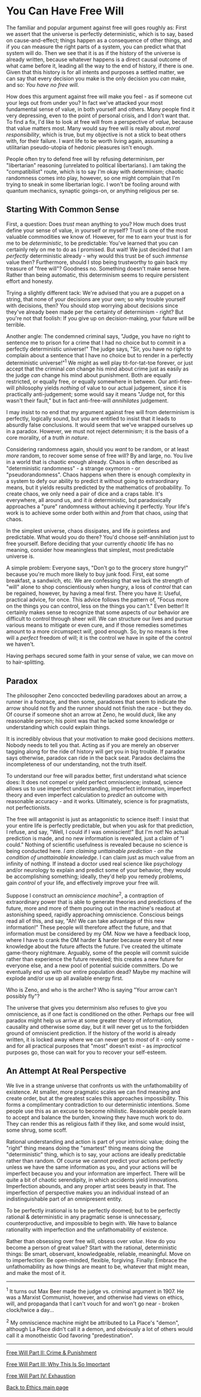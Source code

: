 # You Can Have Free Will

The familiar and popular argument against free will goes roughly as: First we assert that the universe is perfectly deterministic, which is to say, based on cause-and-effect; things happen as a consequence of other things, and if you can measure the right parts of a system, you can predict what that system will do. Then we see that it is as if the history of the universe is already written, because whatever happens is a direct causal outcome of what came before it, leading all the way to the end of history, if there is one. Given that this history is for all intents and purposes a settled matter, we can say that every decision you make is the only decision you *can* make, and so: *You have no free will*.

How does this argument against free will make you feel - as if someone cut your legs out from under you? In fact we've attacked your most fundamental sense of value, in both yourself and others. Many people find it very depressing, even to the point of personal crisis, and I don't want that. To find a fix, I'd like to look at free will from a perspective of *value*, because  that value matters most. Many would say free will is really about *moral responsibility*, which is true, but my objective is not a stick to beat others with, for their failure. I want life to be worth living again, assuming a utilitarian pseudo-utopia of hedonic pleasures isn't enough.

People often try to defend free will by refusing determinism, per "libertarian" reasoning (unrelated to political libertarians). I am taking the "compatibilist" route, which is to say I'm okay with determinism; chaotic randomness comes into play, however, so one might complain that I'm trying to sneak in some libertarian logic. I won't be fooling around with quantum mechanics, synaptic goings-on, or anything religious per se.

## Starting With Common Sense

First, a question: Does *trust* mean anything to you? How much does trust define your sense of value, in yourself or myself? Trust is one of the most valuable commodities we know of. However, for me to earn your trust is for me to be *deterministic*, to be predictable: You've learned that you can certainly rely on me to do as I promised. But wait! We just decided that I am *perfectly* deterministic already - why would this trust be of such *immense* value then? Furthermore, should I stop being trustworthy to gain back my treasure of "free will"? Goodness no. Something doesn't make sense here. Rather than being automatic, this determinism seems to require persistent effort and honesty.

Trying a slightly different tack: We're advised that you are a puppet on a string, that none of your decisions are your own; so why trouble yourself with decisions, then? You should stop worrying about decisions since they've already been made per the certainty of determinism - right? But you're not that foolish: If you give up on decision-making, your future *will* be terrible.

Another angle: The condemned criminal says, "Judge, you have no right to sentence me to prison for a crime that I had no choice but to commit in a perfectly deterministic universe!" The judge says, "Sir, you have no right to complain about a sentence that I have no choice but to render in a perfectly deterministic universe!"<sup>1</sup> We might as well play tit-for-tat-toe forever, or just accept that the criminal *can* change his mind about crime just as easily as the judge *can* change his mind about punishment. Both are equally restricted, or equally free, or equally somewhere in between. Our anti-free-will philosophy yields *nothing* of value to our actual judgement, since it is practically anti-judgement; some would say it means "Judge not, for this wasn't their fault," but in fact anti-free-will *annihilates* judgement.

I may insist to no end that my argument against free will from determinism is perfectly, logically sound, but you are entitled to insist that it leads to absurdly false conclusions. It would seem that we've wrapped ourselves up in a paradox. However, we must not reject determinism; it is the basis of a core morality, of a *truth in nature*.

Considering randomness again, should you *want* to be random, or at least *more* random, to recover some sense of free will? By and large, no. You live in a world that is chaotic enough already. Chaos is often described as "deterministic randomness" - a strange oxymoron - or "pseudorandomness". Chaos happens when there is enough complexity in a system to defy our ability to predict it without going to extraordinary means, but it yields results predicted by the mathematics of probability. To create chaos, we only need a pair of dice and a craps table. It's everywhere, all around us, and it *is* deterministic, but paradoxically approaches a "pure" randomness without achieving it perfectly. Your life's work is to achieve some order both within and *from* that chaos, *using* that chaos.

In the simplest universe, chaos dissipates, and life *is* pointless and predictable. What would you do there? You'd choose self-annihilation just to free yourself. Before deciding that your currently *chaotic* life has no meaning, consider how meaningless that simplest, most predictable universe is.

A simple problem: Everyone says, "Don't go to the grocery store hungry!" because you're much more likely to buy junk food. First, eat some breakfast, a sandwich, etc. We are confessing that we lack the strength of "will" alone to shop conscientiously when hungry, a loss of *control* that can be regained, however, by having a meal first. There you have it: Useful, practical advice, for once. This advice follows the pattern of, "Focus more on the things you can control, less on the things you can't." Even better! It certainly makes sense to recognize that some aspects of our behavior are difficult to control through sheer *will*. We can structure our lives and pursue various means to mitigate or even cure, and if those remedies sometimes amount to a more circumspect *will*, good enough. So, by no means is free will a *perfect* freedom of will; it is the control we have in spite of the control we haven't.

Having perhaps secured some faith in your sense of value, we can move on to hair-splitting.

## Paradox

The philosopher Zeno concocted bedeviling paradoxes about an arrow, a runner in a footrace, and then some, paradoxes that seem to indicate the arrow should not fly and the runner should not finish the race - but they do. Of course if someone shot an arrow at Zeno, he would *duck*, like any reasonable person; his point was that he lacked some knowledge or understanding which could explain things.

It is incredibly obvious that your motivation to make good decisions *matters*. Nobody needs to tell you that. Acting as if you are merely an observer tagging along for the ride of history will get you in big trouble. If paradox says otherwise, paradox can ride in the back seat. Paradox declaims the incompleteness of our understanding, not the truth itself.

To understand our free will paradox better, first understand what science does: It does not compel or yield perfect omniscience; instead, science allows us to use imperfect understanding, imperfect information, imperfect theory and even imperfect calculation to *predict* an outcome with reasonable accuracy - and it works. Ultimately, science is for pragmatists, not perfectionists.

The free will antagonist is just as antagonistic to science itself: I insist that your entire life is perfectly predictable, but when you ask for that prediction, I refuse, and say, "Well, I could if I was omniscient!" But I'm not! No actual prediction is made, and no new information is revealed, just a claim of "I could." Nothing of scientific usefulness is revealed because no science is being conducted here. *I am claiming unttainable prediction - on the condition of unattainable knowledge*. I can claim just as much value from an infinity of nothing. If instead a doctor used real science like psychology and/or neurology to explain and predict some of your behavior, they would be accomplishing something; ideally, they'd help you remedy problems, gain *control* of your life, and effectively improve your free will.

Suppose I construct an *omniscience machine*<sup>2</sup>, a contraption of extraordinary power that is able to generate theories and predictions of the future, more and more of them pouring out in the machine's readout at astonishing speed, rapidly approaching omniscience. Conscious beings read all of this, and say, "Ah! We can take advantage of this new information!" These people will therefore affect the future, and that information must be considered by my OM. Now we have a feedback loop, where I have to crank the OM harder & harder because every bit of new knowledge about the future affects the future. I've created the ultimate game-theory nightmare. Arguably, some of the people will commit suicide rather than experience the future revealed; this creates a new future for everyone else, and a new pool of potential suicide committers. Do we eventually end up with our entire population dead? Maybe my machine will explode and/or use up all available energy first.

Who is Zeno, and who is the archer? Who is saying "Your arrow can't possibly fly"?

The universe that gives you determinism also refuses to give you omniscience, as if one fact is conditioned on the other. Perhaps our free will paradox might help us arrive at some greater theory of information, causality and otherwise some day, but it will never get us to the forbidden ground of omniscient prediction. If the history of the world is already written, it is locked away where we can never get to *most* of it - only some - and for all practical purposes that "most" doesn't exist - as *impractical* purposes go, those can wait for you to recover your self-esteem.

## An Attempt At Real Perspective

We live in a strange universe that confronts us with the unfathomability of existence. At smaller, more pragmatic scales we can find meaning and create order, but at the greatest scales this approaches impossibility. This forms a complimentary contradiction to our deterministic intentions. Some people use this as an excuse to become nihilistic. Reasonable people learn to accept and balance the burden, knowing they have much work to do. They can render this as religious faith if they like, and some would insist, some shrug, some scoff.

Rational understanding and action is part of your intrinsic value; doing the "right" thing means doing the "smartest" thing means doing the "deterministic" thing, which is to say, your actions are ideally predictable rather than random. Of course we cannot predict your actions perfectly unless we have the same information as you, and your actions will be imperfect because you and your information are imperfect. There will be quite a bit of chaotic serendipity, in which accidents yield innovations. Imperfection abounds, and any proper artist sees beauty in that. The imperfection of perspective makes you an individual instead of an indistinguishable part of an omnipresent entity.

To be perfectly irrational is to be perfectly doomed; but to be perfectly rational & deterministic in any pragmatic sense is unnecessary, counterproductive, and impossible to begin with. We have to balance rationality with imperfection and the unfathomability of existence.

Rather than obsessing over free will, obsess over *value*. How do you become a person of great value? Start with the rational, deterministic things: Be smart, observant, knowledgeable, reliable, meaningful. Move on to imperfection: Be open-minded, flexible, forgiving. Finally: Embrace the unfathomability as how things are meant to be, whatever that might mean, and make the most of it.

----

<sup>1</sup> It turns out Max Beer made the judge vs. criminal argument in 1907. He was a Marxist Communist, however, and otherwise had views on ethics, will, and propaganda that I can't vouch for and won't go near - broken clock/twice a day...

<sup>2</sup> My omniscience machine might be attributed to La Place's "demon", although La Place didn't call it a demon, and obviously a lot of others would call it a monotheistic God favoring "predestination".

----

[Free Will Part II: Crime & Punishment](./FreeWill-II-Crime.md)

[Free Will Part III: Why This Is So Important](./FreeWill-III-Importance.md)

[Free Will Part IV: Exhaustion](./FreeWill-IV-Exhaustion.md)

[Back to Ethics main page](./README.md)
